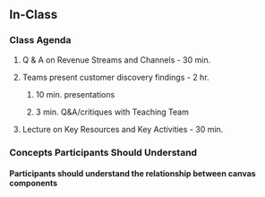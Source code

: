 ## In-Class

### Class Agenda

1. Q & A on Revenue Streams and Channels - 30 min.

2. Teams present customer discovery findings - 2 hr.

    1. 10 min. presentations

    2. 3 min. Q&A/critiques with Teaching Team

3. Lecture on Key Resources and Key Activities - 30 min.

### Concepts Participants Should Understand

#### Participants should understand the relationship between canvas components
